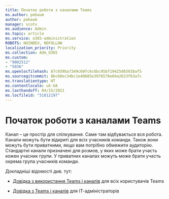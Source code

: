 ```yaml
---
title: Початок роботи з каналами Teams
ms.author: pebaum
author: pebaum
manager: scotv
ms.audience: Admin
ms.topic: article
ms.service: o365-administration
ROBOTS: NOINDEX, NOFOLLOW
localization_priority: Priority
ms.collection: Adm_O365
ms.custom:
- "9002512"
- "5036"
ms.openlocfilehash: 87c939ba7349c60fc6c6bc95bf19425d6593baf5
ms.sourcegitcommit: 8bc60ec34bc1e40685e3976576e04a2623f63a7c
ms.translationtype: HT
ms.contentlocale: uk-UA
ms.lasthandoff: 04/15/2021
ms.locfileid: "51812197"
---
```

# <a name="get-started-with-teams-channels"></a>Початок роботи з каналами Teams

Канал – це простір для спілкування. Саме там відбувається вся робота. Канали можуть бути відкриті для всіх учасників команди. Також вони можуть бути приватними, якщо вам потрібно обмежити аудиторію. Стандартні канали призначені для розмов, у яких може брати участь кожен учасник групи. У приватних каналах можуть може брати участь окрема група учасників команди.

Докладніші відомості див. тут:

- [Довідка з використання Teams і каналів](https://support.office.com/article/teams-and-channels-df38ae23-8f85-46d3-b071-cb11b9de5499) для всіх користувачів Teams

- [Довідка з Teams і каналів](https://docs.microsoft.com/microsoftteams/teams-channels-overview) для ІТ-адміністраторів 
